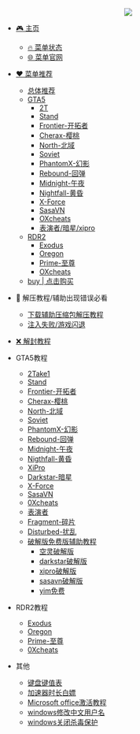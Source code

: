 <div align="center">
<a href="https://docs.xhcheats.cn/#/">
<img src=https://pic.xhcheats.cn/assets/2024/02/16/143641.png />
</div>

* [🎮 主页](README.md)
  * [🔥 菜单状态](misc/state.md)
  * [🌐 菜单官网](misc/website.md)
* [♥ 菜单推荐](recommend/README.md)
  * [总体推荐](recommend/tuijian.md)
  * [GTA5](recommend/gta5/README.md)
    * [2T](recommend/gta5/2t.md)
    * [Stand](recommend/gta5/stand.md)
    * [Frontier-开拓者](recommend/gta5/frontier.md)
    * [Cherax-樱桃](recommend/gta5/cherax.md)
    * [North-北域](recommend/gta5/north.md)
    * [Soviet](recommend/gta5/soviet.md)
    * [PhantomX-幻影](recommend/gta5/phantom-X.md)
    * [Rebound-回弹](recommend/gta5/rebound.md)
    * [Midnight-午夜](recommend/gta5/midnight.md)
    * [Nightfall-黄昏](recommend/gta5/nightfall.md)
    * [X-Force](recommend/gta5/x-force.md)
    * [SasaVN](recommend/gta5/sasavn.md)
    * [OXcheats](recommend/gta5/oxcheats.md)
    * [表演者/暗星/xipro](recommend/gta5/Chinacheats.md)
  * [RDR2](recommend/rdr2/README.md)
    * [Exodus](recommend/rdr2/exodus.md)
    * [Oregon](recommend/rdr2/oregon.md)
    * [Prime-至尊](recommend/rdr2/prime.md)
    * [OXcheats](recommend/rdr2/oxcheats.md)
  * [buy | 点击购买](https://xhaomenu.xyz/)
* 🔨 解压教程/辅助出现错误必看
  * [下载辅助压缩包解压教程](misc/jieya.md)
  * [注入失败/游戏闪退](misc/bikan.md)
* [❌ 解封教程](misc/jiefeng.md)

* GTA5教程
  * [2Take1](GTA5/2t.md)
  * [Stand](GTA5/stand.md)
  * [Frontier-开拓者](GTA5/frontier.md)
  * [Cherax-樱桃](GTA5/cherax.md)
  * [North-北域](GTA5/north.md)
  * [Soviet](GTA5/soviet.md)
  * [PhantomX-幻影](GTA5/phantomx.md)
  * [Rebound-回弹](GTA5/rebound.md)
  * [Midnight-午夜](GTA5/midnight.md)
  * [Nigthfall-黄昏](GTA5/nightfull.md)
  * [XiPro](GTA5/xipro.md)
  * [Darkstar-暗星](GTA5/darkstar.md)
  * [X-Force](GTA5/xforce.md)
  * [SasaVN](GTA5/sasavn.md)
  * [0Xcheats](GTA5/0x.md)
  * [表演者](GTA5/biaoyanzhe.md)
  * [Fragment-碎片](GTA5/fragment.md)
  * [Disturbed-扰乱](GTA5/disturbed.md)
  * [破解版免费版辅助教程](GTA5/pojieban/README.md)
    * [空灵破解版](GTA5/pojieban/ethereal.md)
    * [darkstar破解版](GTA5/pojieban/darkstar.md)
    * [xipro破解版](GTA5/pojieban/xipro.md)
    * [sasavn破解版](GTA5/pojieban/sasavn.md)
    * [yim免费](GTA5/pojieban/yimmenu.md)

* RDR2教程
  * [Exodus](RDR2/exodus.md)
  * [Oregon](RDR2/oregon.md)
  * [Prime-至尊](RDR2/prime.md)
  * [0Xcheats](RDR2/0x.md)

* 其他
  * [键盘键值表](misc/键盘.md)
  * [加速器时长白嫖](misc/jiasuqi.md)
  * [Microsoft office激活教程](misc/office.md)
  * [windows修改中文用户名](misc/yonghuming.md)
  * [windows关闭杀毒保护](misc/guanshadu.md)
